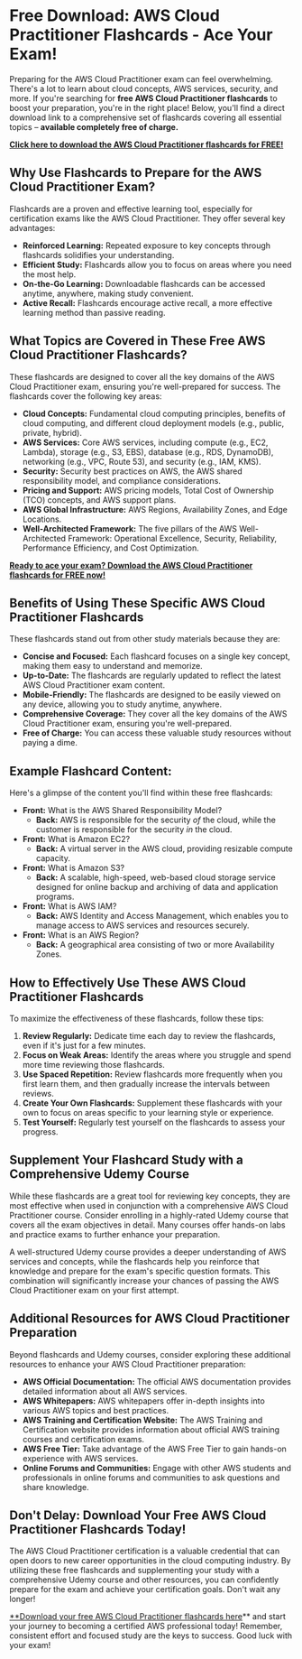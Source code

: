 # Free Download: AWS Cloud Practitioner Flashcards - Ace Your Exam!

Preparing for the AWS Cloud Practitioner exam can feel overwhelming. There's a lot to learn about cloud concepts, AWS services, security, and more. If you're searching for **free AWS Cloud Practitioner flashcards** to boost your preparation, you're in the right place! Below, you'll find a direct download link to a comprehensive set of flashcards covering all essential topics – **available completely free of charge.**

[**Click here to download the AWS Cloud Practitioner flashcards for FREE!**](https://udemywork.com/aws-cloud-practitioner-flashcards)

## Why Use Flashcards to Prepare for the AWS Cloud Practitioner Exam?

Flashcards are a proven and effective learning tool, especially for certification exams like the AWS Cloud Practitioner. They offer several key advantages:

*   **Reinforced Learning:** Repeated exposure to key concepts through flashcards solidifies your understanding.
*   **Efficient Study:** Flashcards allow you to focus on areas where you need the most help.
*   **On-the-Go Learning:** Downloadable flashcards can be accessed anytime, anywhere, making study convenient.
*   **Active Recall:** Flashcards encourage active recall, a more effective learning method than passive reading.

## What Topics are Covered in These Free AWS Cloud Practitioner Flashcards?

These flashcards are designed to cover all the key domains of the AWS Cloud Practitioner exam, ensuring you're well-prepared for success. The flashcards cover the following key areas:

*   **Cloud Concepts:** Fundamental cloud computing principles, benefits of cloud computing, and different cloud deployment models (e.g., public, private, hybrid).
*   **AWS Services:** Core AWS services, including compute (e.g., EC2, Lambda), storage (e.g., S3, EBS), database (e.g., RDS, DynamoDB), networking (e.g., VPC, Route 53), and security (e.g., IAM, KMS).
*   **Security:** Security best practices on AWS, the AWS shared responsibility model, and compliance considerations.
*   **Pricing and Support:** AWS pricing models, Total Cost of Ownership (TCO) concepts, and AWS support plans.
*   **AWS Global Infrastructure:** AWS Regions, Availability Zones, and Edge Locations.
*   **Well-Architected Framework:** The five pillars of the AWS Well-Architected Framework: Operational Excellence, Security, Reliability, Performance Efficiency, and Cost Optimization.

[**Ready to ace your exam? Download the AWS Cloud Practitioner flashcards for FREE now!**](https://udemywork.com/aws-cloud-practitioner-flashcards)

## Benefits of Using These Specific AWS Cloud Practitioner Flashcards

These flashcards stand out from other study materials because they are:

*   **Concise and Focused:** Each flashcard focuses on a single key concept, making them easy to understand and memorize.
*   **Up-to-Date:** The flashcards are regularly updated to reflect the latest AWS Cloud Practitioner exam content.
*   **Mobile-Friendly:** The flashcards are designed to be easily viewed on any device, allowing you to study anytime, anywhere.
*   **Comprehensive Coverage:** They cover all the key domains of the AWS Cloud Practitioner exam, ensuring you're well-prepared.
*   **Free of Charge:** You can access these valuable study resources without paying a dime.

## Example Flashcard Content:

Here's a glimpse of the content you'll find within these free flashcards:

*   **Front:** What is the AWS Shared Responsibility Model?
    *   **Back:** AWS is responsible for the security *of* the cloud, while the customer is responsible for the security *in* the cloud.
*   **Front:** What is Amazon EC2?
    *   **Back:** A virtual server in the AWS cloud, providing resizable compute capacity.
*   **Front:** What is Amazon S3?
    *   **Back:** A scalable, high-speed, web-based cloud storage service designed for online backup and archiving of data and application programs.
*   **Front:** What is AWS IAM?
    *   **Back:** AWS Identity and Access Management, which enables you to manage access to AWS services and resources securely.
*   **Front:** What is an AWS Region?
    *   **Back:** A geographical area consisting of two or more Availability Zones.

## How to Effectively Use These AWS Cloud Practitioner Flashcards

To maximize the effectiveness of these flashcards, follow these tips:

1.  **Review Regularly:** Dedicate time each day to review the flashcards, even if it's just for a few minutes.
2.  **Focus on Weak Areas:** Identify the areas where you struggle and spend more time reviewing those flashcards.
3.  **Use Spaced Repetition:** Review flashcards more frequently when you first learn them, and then gradually increase the intervals between reviews.
4.  **Create Your Own Flashcards:** Supplement these flashcards with your own to focus on areas specific to your learning style or experience.
5.  **Test Yourself:** Regularly test yourself on the flashcards to assess your progress.

## Supplement Your Flashcard Study with a Comprehensive Udemy Course

While these flashcards are a great tool for reviewing key concepts, they are most effective when used in conjunction with a comprehensive AWS Cloud Practitioner course. Consider enrolling in a highly-rated Udemy course that covers all the exam objectives in detail. Many courses offer hands-on labs and practice exams to further enhance your preparation.

A well-structured Udemy course provides a deeper understanding of AWS services and concepts, while the flashcards help you reinforce that knowledge and prepare for the exam's specific question formats. This combination will significantly increase your chances of passing the AWS Cloud Practitioner exam on your first attempt.

## Additional Resources for AWS Cloud Practitioner Preparation

Beyond flashcards and Udemy courses, consider exploring these additional resources to enhance your AWS Cloud Practitioner preparation:

*   **AWS Official Documentation:** The official AWS documentation provides detailed information about all AWS services.
*   **AWS Whitepapers:** AWS whitepapers offer in-depth insights into various AWS topics and best practices.
*   **AWS Training and Certification Website:** The AWS Training and Certification website provides information about official AWS training courses and certification exams.
*   **AWS Free Tier:** Take advantage of the AWS Free Tier to gain hands-on experience with AWS services.
*   **Online Forums and Communities:** Engage with other AWS students and professionals in online forums and communities to ask questions and share knowledge.

## Don't Delay: Download Your Free AWS Cloud Practitioner Flashcards Today!

The AWS Cloud Practitioner certification is a valuable credential that can open doors to new career opportunities in the cloud computing industry. By utilizing these free flashcards and supplementing your study with a comprehensive Udemy course and other resources, you can confidently prepare for the exam and achieve your certification goals. Don't wait any longer!

[**Download your free AWS Cloud Practitioner flashcards here](https://udemywork.com/aws-cloud-practitioner-flashcards)** and start your journey to becoming a certified AWS professional today! Remember, consistent effort and focused study are the keys to success. Good luck with your exam!
